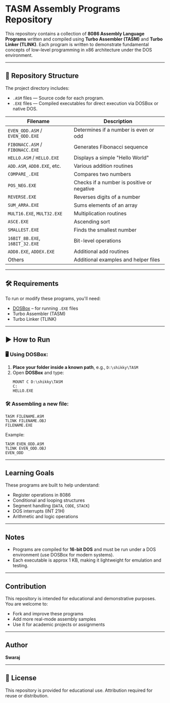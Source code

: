 
# TASM Assembly Programs Repository

This repository contains a collection of **8086 Assembly Language Programs** written and compiled using **Turbo Assembler (TASM)** and **Turbo Linker (TLINK)**. Each program is written to demonstrate fundamental concepts of low-level programming in x86 architecture under the DOS environment.

---

## 📁 Repository Structure

The project directory includes:
- `.ASM` files — Source code for each program.
- `.EXE` files — Compiled executables for direct execution via DOSBox or native DOS.

| Filename        | Description |
|----------------|-------------|
| `EVEN_ODD.ASM` / `EVEN_ODD.EXE` | Determines if a number is even or odd |
| `FIBONACC.ASM` / `FIBONACC.EXE` | Generates Fibonacci sequence |
| `HELLO.ASM` / `HELLO.EXE`       | Displays a simple "Hello World" |
| `ADD.ASM`, `ADD8.EXE`, etc.     | Various addition routines |
| `COMPARE_.EXE`                  | Compares two numbers |
| `POS_NEG.EXE`                   | Checks if a number is positive or negative |
| `REVERSE.EXE`                   | Reverses digits of a number |
| `SUM_ARRA.EXE`                  | Sums elements of an array |
| `MULT16.EXE`, `MULT32.EXE`      | Multiplication routines |
| `ASCE.EXE`                      | Ascending sort |
| `SMALLEST.EXE`                  | Finds the smallest number |
| `16BIT_8B.EXE`, `16BIT_32.EXE`  | Bit-level operations |
| `ADD8.EXE`, `ADDEX.EXE`         | Additional add routines |
| Others                          | Additional examples and helper files |

---

## 🛠 Requirements

To run or modify these programs, you'll need:
- [DOSBox](https://www.dosbox.com/) – for running `.EXE` files
- Turbo Assembler (TASM)
- Turbo Linker (TLINK)

---

## ▶️ How to Run

### 🖥️ Using DOSBox:
1. **Place your folder inside a known path**, e.g., `D:\shikky\TASM`
2. Open **DOSBox** and type:
    ```
    MOUNT C D:\shikky\TASM
    C:
    HELLO.EXE
    ```

### 🛠️ Assembling a new file:
```
TASM FILENAME.ASM
TLINK FILENAME.OBJ
FILENAME.EXE
```

Example:
```
TASM EVEN_ODD.ASM
TLINK EVEN_ODD.OBJ
EVEN_ODD
```

---

## Learning Goals

These programs are built to help understand:
- Register operations in 8086
- Conditional and looping structures
- Segment handling (`DATA`, `CODE`, `STACK`)
- DOS interrupts (INT 21H)
- Arithmetic and logic operations

---

## Notes

- Programs are compiled for **16-bit DOS** and must be run under a DOS environment (use DOSBox for modern systems).
- Each executable is approx 1 KB, making it lightweight for emulation and testing.

---

##  Contribution

This repository is intended for educational and demonstrative purposes. You are welcome to:
- Fork and improve these programs
- Add more real-mode assembly samples
- Use it for academic projects or assignments

---

##  Author

**Swaraj**

---

## 📜 License

This repository is provided for educational use. Attribution required for reuse or distribution.
